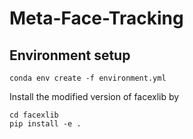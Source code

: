 # Meta-Face-Tracking
## Environment setup
```
conda env create -f environment.yml
```

Install the modified version of facexlib by
```
cd facexlib
pip install -e .
```